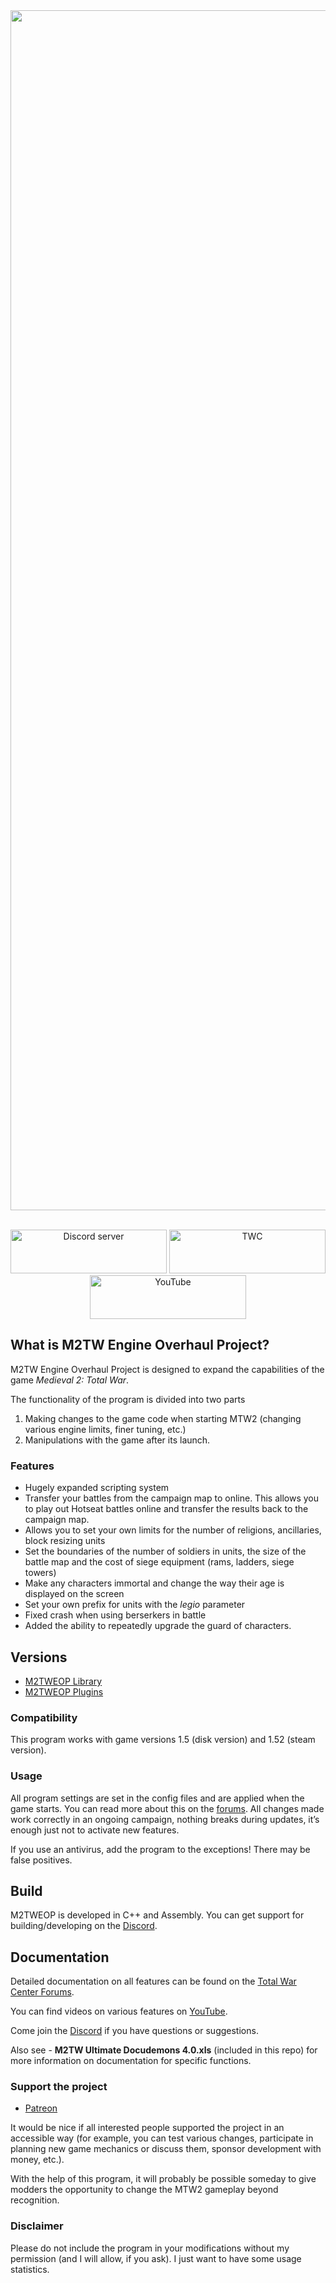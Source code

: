 
<div align="center">
    <a href="https://www.twcenter.net/forums/forumdisplay.php?2296-M2TW-Engine-Overhaul-Project"><img src="https://cdn.discordapp.com/attachments/744306199075225627/819862096527097876/unknown.png" width="1920" alt="EOP" /></a>
    <br>
    <br>
  <p>
    <a href="https://discord.gg/AfFNeQhf"><img src="https://i.imgur.com/lWD9kdU.png" alt="Discord server" width="250" height="70"></a>
    <a href="https://www.twcenter.net/forums/forumdisplay.php?2296-M2TW-Engine-Overhaul-Project"><img src="https://i.imgur.com/rvo91ZR.png" alt="TWC" width="250" height="70"/></a>
    <a href="https://www.youtube.com/channel/UCMyHomaKeeGR4ZPGrBo9dYw"><img src="https://i.imgur.com/iwypXWd.png" alt="YouTube" width="250" height="70"/></a>
  </p>
</div>

## What is M2TW Engine Overhaul Project?

M2TW Engine Overhaul Project is designed to expand the capabilities of the game *Medieval 2: Total War*.

The functionality of the program is divided into two parts

1. Making changes to the game code when starting MTW2 (changing various engine limits, finer tuning, etc.)
2. Manipulations with the game after its launch.



### Features

* Hugely expanded scripting system
* Transfer your battles from the campaign map to online. This allows you to play out Hotseat battles online and transfer the results back to the campaign map.
* Allows you to set your own limits for the number of religions, ancillaries, block resizing units
* Set the boundaries of the number of soldiers in units, the size of the battle map and the cost of siege equipment (rams, ladders, siege towers)
* Make any characters immortal and change the way their age is displayed on the screen
* Set your own prefix for units with the *legio* parameter
* Fixed crash when using berserkers in battle
* Added the ability to repeatedly upgrade the guard of characters.

## Versions
* [M2TWEOP Library](https://github.com/youneuoy/M2TWEOP-library)
* [M2TWEOP Plugins](https://github.com/youneuoy/M2TWEOP-luaPlugin)

### Compatibility

This program works with game versions 1.5 (disk version) and 1.52 (steam version).

### Usage

All program settings are set in the config files and are applied when the game starts. You can read more about this on the [forums](https://www.twcenter.net/forums/showthread.php?803575-Download-links-important-information-and-instructions-for-the-program-in-pictures).
All changes made work correctly in an ongoing campaign, nothing breaks during updates, it’s enough just not to activate new features.

If you use an antivirus, add the program to the exceptions! There may be false positives.

## Build
M2TWEOP is developed in C++ and Assembly. You can get support for building/developing on the [Discord](https://discord.gg/AfFNeQhf).

## Documentation
Detailed documentation on all features can be found on the [Total War Center Forums](https://www.twcenter.net/forums/showthread.php?803575-Download-links-important-information-and-instructions-for-the-program-in-pictures).

You can find videos on various features on [YouTube](https://www.youtube.com/channel/UCMyHomaKeeGR4ZPGrBo9dYw).

Come join the [Discord](https://discord.gg/AfFNeQhf) if you have questions or suggestions.

Also see - **M2TW Ultimate Docudemons 4.0.xls** (included in this repo) for more information on documentation for specific functions.

### Support the project

* [Patreon](https://www.patreon.com/m2tweop)

It would be nice if all interested people supported the project in an accessible way (for example, you can test various changes, participate in planning new game mechanics or discuss them, sponsor development with money, etc.).

With the help of this program, it will probably be possible someday to give modders the opportunity to change the MTW2 gameplay beyond recognition.


### Disclaimer

Please do not include the program in your modifications without my permission (and I will allow, if you ask). I just want to have some usage statistics.
